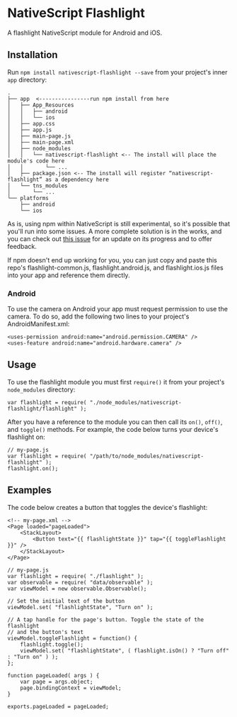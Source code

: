 # NativeScript Flashlight

A flashlight NativeScript module for Android and iOS.

## Installation

Run `npm install nativescript-flashlight --save` from your project's inner `app` directory:

```
.
├── app  <----------------run npm install from here
│   ├── App_Resources
│   │   ├── android
│   │   └── ios
│   ├── app.css
│   ├── app.js
│   ├── main-page.js
│   ├── main-page.xml
│   ├── node_modules
│   │   └── nativescript-flashlight <-- The install will place the module's code here
│   │       └── ...
│   ├── package.json <-- The install will register “nativescript-flashlight” as a dependency here
│   └── tns_modules
│       └── ...
└── platforms
    ├── android
    └── ios
```

As is, using npm within NativeScript is still experimental, so it's possible that you'll run into some issues. A more complete solution is in the works, and you can check out [this issue](https://github.com/NativeScript/nativescript-cli/issues/362) for an update on its progress and to offer feedback.

If npm doesn't end up working for you, you can just copy and paste this repo's flashlight-common.js, flashlight.android.js, and flashlight.ios.js files into your app and reference them directly.

### Android

To use the camera on Android your app must request permission to use the camera. To do so, add the following two lines to your project's AndroidManifest.xml:

```
<uses-permission android:name="android.permission.CAMERA" />
<uses-feature android:name="android.hardware.camera" />
```

## Usage

To use the flashlight module you must first `require()` it from your project's `node_modules` directory:

```
var flashlight = require( "./node_modules/nativescript-flashlight/flashlight" );
```

After you have a reference to the module you can then call its `on()`, `off()`, and `toggle()` methods. For example, the code below turns your device's flashlight on:

```
// my-page.js
var flashlight = require( "/path/to/node_modules/nativescript-flashlight" );
flashlight.on();
```

## Examples

The code below creates a button that toggles the device's flashlight:

```
<!-- my-page.xml -->
<Page loaded="pageLoaded">
    <StackLayout>
        <Button text="{{ flashlightState }}" tap="{{ toggleFlashlight }}" />
    </StackLayout>
</Page>
```

```
// my-page.js
var flashlight = require( "./flashlight" );
var observable = require( "data/observable" );
var viewModel = new observable.Observable();

// Set the initial text of the button
viewModel.set( "flashlightState", "Turn on" );

// A tap handle for the page's button. Toggle the state of the flashlight
// and the button's text
viewModel.toggleFlashlight = function() {
    flashlight.toggle();
    viewModel.set( "flashlightState", ( flashlight.isOn() ? "Turn off" : "Turn on" ) );
};

function pageLoaded( args ) {
    var page = args.object;
    page.bindingContext = viewModel;
}

exports.pageLoaded = pageLoaded;
```